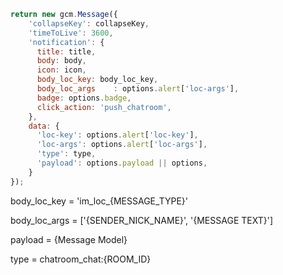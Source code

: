 ```javascript
return new gcm.Message({
    'collapseKey': collapseKey,
    'timeToLive': 3600,
    'notification': {
      title: title,
      body: body,
      icon: icon,
      body_loc_key: body_loc_key,
      body_loc_args    : options.alert['loc-args'],
      badge: options.badge,
      click_action: 'push_chatroom',
    },
    data: {
      'loc-key': options.alert['loc-key'],
      'loc-args': options.alert['loc-args'],
      'type': type,
      'payload': options.payload || options,
    }
});
```

body_loc_key = 'im_loc_{MESSAGE_TYPE}'

body_loc_args = ['{SENDER_NICK_NAME}', '{MESSAGE TEXT}']

payload = {Message Model}

type = chatroom_chat:{ROOM_ID}

